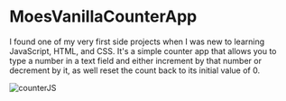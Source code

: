 # MoesVanillaCounterApp
I found one of my very first side projects when I was new to learning JavaScript, HTML, and CSS. It's a simple counter app that allows you to type a number in a text field and either increment by that number or decrement by it, as well reset the count back to its initial value of 0.

![counterJS](https://user-images.githubusercontent.com/85468822/194461379-25a144e0-e006-4f66-8cd3-d5dfa3115d53.PNG)
